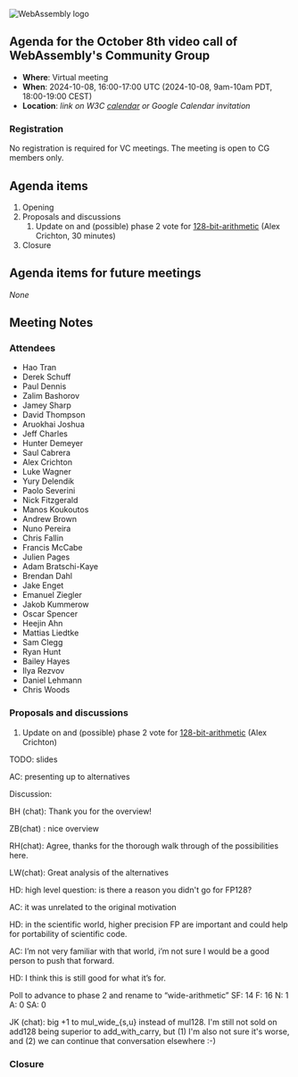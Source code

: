![WebAssembly logo](/images/WebAssembly.png)

## Agenda for the October 8th video call of WebAssembly's Community Group

- **Where**: Virtual meeting
- **When**: 2024-10-08, 16:00-17:00 UTC (2024-10-08, 9am-10am PDT, 18:00-19:00 CEST)
- **Location**: *link on W3C [calendar](https://www.w3.org/groups/cg/webassembly/calendar/) or Google Calendar invitation*

### Registration

No registration is required for VC meetings. The meeting is open to CG members only.

## Agenda items

1. Opening
1. Proposals and discussions
   1. Update on and (possible) phase 2 vote for [128-bit-arithmetic](https://github.com/WebAssembly/128-bit-arithmetic) (Alex Crichton, 30 minutes)
1. Closure

## Agenda items for future meetings

*None*

## Meeting Notes

### Attendees

 - Hao Tran
 - Derek Schuff
 - Paul Dennis
 - Zalim Bashorov
 - Jamey Sharp
 - David Thompson
 - Aruokhai Joshua
 - Jeff Charles
 - Hunter Demeyer
 - Saul Cabrera
 - Alex Crichton
 - Luke Wagner
 - Yury Delendik
 - Paolo Severini
 - Nick Fitzgerald
 - Manos Koukoutos
 - Andrew Brown
 - Nuno Pereira
 - Chris Fallin
 - Francis McCabe
 - Julien Pages
 - Adam Bratschi-Kaye
 - Brendan Dahl
 - Jake Enget
 - Emanuel Ziegler
 - Jakob Kummerow
 - Oscar Spencer
 - Heejin Ahn
 - Mattias Liedtke
 - Sam Clegg
 - Ryan Hunt
 - Bailey Hayes
 - Ilya Rezvov
 - Daniel Lehmann
 - Chris Woods



### Proposals and discussions

1. Update on and (possible) phase 2 vote for [128-bit-arithmetic](https://github.com/WebAssembly/128-bit-arithmetic) (Alex Crichton) 

TODO: slides

AC: presenting up to alternatives

Discussion:

BH (chat): Thank you for the overview!

ZB(chat) : nice overview

RH(chat): Agree, thanks for the thorough walk through of the possibilities here.

LW(chat): Great analysis of the alternatives

HD: high level question: is there a reason you didn't go for FP128?

AC: it was unrelated to the original motivation

HD: in the scientific world, higher precision FP are important and could help for portability of scientific code. 

AC: I’m not very familiar with that world, i’m not sure I would be a good person to push that forward.

HD: I think this is still good for what it’s for.

Poll to advance to phase 2 and rename to “wide-arithmetic”
SF: 14
F: 16
N: 1
A: 0
SA: 0

JK (chat):
big +1 to mul_wide_{s,u} instead of mul128.
I'm still not sold on add128 being superior to add_with_carry, but (1) I'm also not sure it's worse, and (2) we can continue that conversation elsewhere :-)


### Closure

